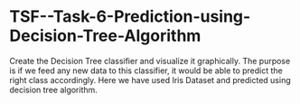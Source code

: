 # TSF--Task-6-Prediction-using-Decision-Tree-Algorithm
Create the Decision Tree classifier and visualize it graphically.
The purpose is if we feed any new data to this classifier, it would be able to
predict the right class accordingly. 
Here we have used Iris Dataset and predicted using decision tree algorithm.
